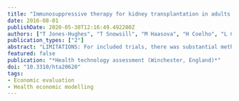 ```yaml
---
title: "Immunosuppressive therapy for kidney transplantation in adults: a systematic review and economic model"
date: 2016-08-01
publishDate: 2020-05-30T12:16:49.492200Z
authors: ["T Jones-Hughes", "T Snowsill", "M Haasova", "H Coelho", "L Crathorne", "C Cooper", "R Mujica-Mota", "J Peters", "J Varley-Campbell", "N Huxley", "J Moore", "M Allwood", "J Lowe", "C Hyde", "M Hoyle", "M Bond", "R Anderson"]
publication_types: ["2"]
abstract: "LIMITATIONS: For included trials, there was substantial methodological heterogeneity, few trials reported follow-up beyond 1 year, and there were insufficient data to perform subgroup analysis. Treatment discontinuation and switching were not modelled.FUTURE WORK: High-quality, better-reported, longer-term RCTs are needed. Ideally, these would be sufficiently powered for subgroup analysis and include health-related quality of life as an outcome.CONCLUSION: Only a regimen of BAS induction followed by maintenance with TAC and MMF is likely to be cost-effective at £20,000-30,000 per QALY.STUDY REGISTRATION: This study is registered as PROSPERO CRD42014013189.FUNDING: The National Institute for Health Research Health Technology Assessment programme.BACKGROUND: End-stage renal disease is a long-term irreversible decline in kidney function requiring renal replacement therapy: kidney transplantation, haemodialysis or peritoneal dialysis. The preferred option is kidney transplantation, followed by immunosuppressive therapy (induction and maintenance therapy) to reduce the risk of kidney rejection and prolong graft survival.OBJECTIVES: To review and update the evidence for the clinical effectiveness and cost-effectiveness of basiliximab (BAS) (Simulect(®), Novartis Pharmaceuticals UK Ltd) and rabbit anti-human thymocyte immunoglobulin (rATG) (Thymoglobulin(®), Sanofi) as induction therapy, and immediate-release tacrolimus (TAC) (Adoport(®), Sandoz; Capexion(®), Mylan; Modigraf(®), Astellas Pharma; Perixis(®), Accord Healthcare; Prograf(®), Astellas Pharma; Tacni(®), Teva; Vivadex(®), Dexcel Pharma), prolonged-release tacrolimus (Advagraf(®) Astellas Pharma), belatacept (BEL) (Nulojix(®), Bristol-Myers Squibb), mycophenolate mofetil (MMF) (Arzip(®), Zentiva; CellCept(®), Roche Products; Myfenax(®), Teva), mycophenolate sodium (MPS) (Myfortic(®), Novartis Pharmaceuticals UK Ltd), sirolimus (SRL) (Rapamune(®), Pfizer) and everolimus (EVL) (Certican(®), Novartis) as maintenance therapy in adult renal transplantation.METHODS: Clinical effectiveness searches were conducted until 18 November 2014 in MEDLINE (via Ovid), EMBASE (via Ovid), Cochrane Central Register of Controlled Trials (via Wiley Online Library) and Web of Science (via ISI), Cochrane Database of Systematic Reviews, Database of Abstracts of Reviews of Effects and Health Technology Assessment (The Cochrane Library via Wiley Online Library) and Health Management Information Consortium (via Ovid). Cost-effectiveness searches were conducted until 18 November 2014 using a costs or economic literature search filter in MEDLINE (via Ovid), EMBASE (via Ovid), NHS Economic Evaluation Database (via Wiley Online Library), Web of Science (via ISI), Health Economic Evaluations Database (via Wiley Online Library) and the American Economic Association's electronic bibliography (via EconLit, EBSCOhost). Included studies were selected according to predefined methods and criteria. A random-effects model was used to analyse clinical effectiveness data (odds ratios for binary data and mean differences for continuous data). Network meta-analyses were undertaken within a Bayesian framework. A new discrete time-state transition economic model (semi-Markov) was developed, with acute rejection, graft function (GRF) and new-onset diabetes mellitus used to extrapolate graft survival. Recipients were assumed to be in one of three health states: functioning graft, graft loss or death.RESULTS: Eighty-nine randomised controlled trials (RCTs), of variable quality, were included. For induction therapy, no treatment appeared more effective than another in reducing graft loss or mortality. Compared with placebo/no induction, rATG and BAS appeared more effective in reducing biopsy-proven acute rejection (BPAR) and BAS appeared more effective at improving GRF. For maintenance therapy, no treatment was better for all outcomes and no treatment appeared most effective at reducing graft loss. BEL + MMF appeared more effective than TAC + MMF and SRL + MMF at reducing mortality. MMF + CSA (ciclosporin), TAC + MMF, SRL + TAC, TAC + AZA (azathioprine) and EVL + CSA appeared more effective than CSA + AZA and EVL + MPS at reducing BPAR. SRL + AZA, TAC + AZA, TAC + MMF and BEL + MMF appeared to improve GRF compared with CSA + AZA and MMF + CSA. In the base-case deterministic and probabilistic analyses, BAS, MMF and TAC were predicted to be cost-effective at £20,000 and £30,000 per quality-adjusted life-year (QALY). When comparing all regimens, only BAS + TAC + MMF was cost-effective at £20,000 and £30,000 per QALY."
featured: false
publication: "*Health technology assessment (Winchester, England)*"
doi: "10.3310/hta20620"
tags:
- Economic evaluation
- Health economic modelling
---
```


